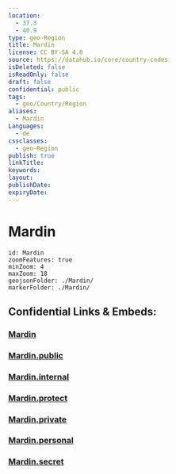 ```yaml
---
location:
  - 37.3
  - 40.9
type: geo-Region
title: Mardin
license: CC BY-SA 4.0
source: https://datahub.io/core/country-codes
isDeleted: false
isReadOnly: false
draft: false
confidential: public
tags:
  - geo/Country/Region
aliases:
  - Mardin
Languages:
  - de
cssclasses:
  - geo-Region
publish: true
linkTitle:
keywords:
layout:
publishDate:
expiryDate:
---
```


# Mardin

```leaflet
id: Mardin
zoomFeatures: true 
minZoom: 4 
maxZoom: 18
geojsonFolder: ./Mardin/
markerFolder: ./Mardin/
```


## Confidential Links & Embeds: 

### [Mardin](/_Standards/Earth/Continent/Europe/Europe~East/Turkey/Provinces~Turkey/Mardin.md) 

### [Mardin.public](/_public/Earth/Continent/Europe/Europe~East/Turkey/Provinces~Turkey/Mardin.public.md) 

### [Mardin.internal](/_internal/Earth/Continent/Europe/Europe~East/Turkey/Provinces~Turkey/Mardin.internal.md) 

### [Mardin.protect](/_protect/Earth/Continent/Europe/Europe~East/Turkey/Provinces~Turkey/Mardin.protect.md) 

### [Mardin.private](/_private/Earth/Continent/Europe/Europe~East/Turkey/Provinces~Turkey/Mardin.private.md) 

### [Mardin.personal](/_personal/Earth/Continent/Europe/Europe~East/Turkey/Provinces~Turkey/Mardin.personal.md) 

### [Mardin.secret](/_secret/Earth/Continent/Europe/Europe~East/Turkey/Provinces~Turkey/Mardin.secret.md)

